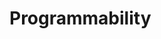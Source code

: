 # Programmability

[//]: # (## Dynamic Dependencies)

[//]: # ()
[//]: # (To achieve these properties, our build system will need to work with _dynamic dependencies_.)

[//]: # (But let's first understand _static dependencies_, which is what most build system)

[//]: # (Most build systems work with _static dependencies_.)

[//]: # (That is, dependencies have to be defined up front, in the build script.)

[//]: # (For example, consider the [Make]&#40;https://www.gnu.org/software/make/&#41; target `foo.o: foo.c bar.h ; gcc foo.c`.)

[//]: # (It states that in order to make `foo.o`, we call `gcc foo.c` which requires the `foo.c` and `bar.h` files.)

[//]: # (Here, the dependencies are stated statically in the build script.)
